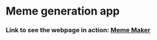 # Meme generation app
### Link to see the webpage in action: [Meme Maker](https://mememaker12.netlify.app)
